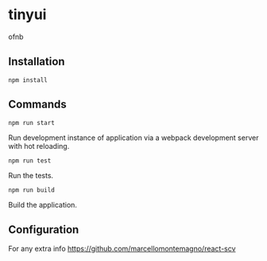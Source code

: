 # tinyui

ofnb

## Installation

`npm install`

## Commands

`npm run start`

Run development instance of application via a webpack development server with hot reloading.

`npm run test`

Run the tests.

`npm run build`

Build the application.

## Configuration

For any extra info https://github.com/marcellomontemagno/react-scv
